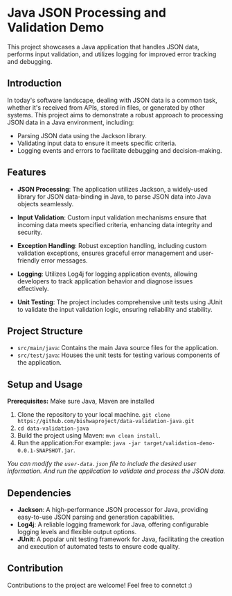 # Java JSON Processing and Validation Demo

This project showcases a Java application that handles JSON data, performs input validation, and utilizes logging for improved error tracking and debugging.

## Introduction

In today's software landscape, dealing with JSON data is a common task, whether it's received from APIs, stored in files, or generated by other systems. This project aims to demonstrate a robust approach to processing JSON data in a Java environment, including:

- Parsing JSON data using the Jackson library.
- Validating input data to ensure it meets specific criteria.
- Logging events and errors to facilitate debugging and decision-making.

## Features

- **JSON Processing**: The application utilizes Jackson, a widely-used library for JSON data-binding in Java, to parse JSON data into Java objects seamlessly.

- **Input Validation**: Custom input validation mechanisms ensure that incoming data meets specified criteria, enhancing data integrity and security.

- **Exception Handling**: Robust exception handling, including custom validation exceptions, ensures graceful error management and user-friendly error messages.

- **Logging**: Utilizes Log4j for logging application events, allowing developers to track application behavior and diagnose issues effectively.

- **Unit Testing**: The project includes comprehensive unit tests using JUnit to validate the input validation logic, ensuring reliability and stability.

## Project Structure

- `src/main/java`: Contains the main Java source files for the application.
- `src/test/java`: Houses the unit tests for testing various components of the application.

## Setup and Usage
**Prerequisites:** Make sure Java, Maven are installed

1. Clone the repository to your local machine. `git clone https://github.com/bishwaproject/data-validation-java.git`
2. `cd data-validation-java`
3. Build the project using Maven: `mvn clean install`.
4. Run the application:For example: `java -jar target/validation-demo-0.0.1-SNAPSHOT.jar`.

*You can modify the `user-data.json` file to include the desired user information.
And run the application to validate and process the JSON data.*

## Dependencies

- **Jackson**: A high-performance JSON processor for Java, providing easy-to-use JSON parsing and generation capabilities.
- **Log4j**: A reliable logging framework for Java, offering configurable logging levels and flexible output options.
- **JUnit**: A popular unit testing framework for Java, facilitating the creation and execution of automated tests to ensure code quality.

## Contribution

Contributions to the project are welcome! Feel free to connetct :)

